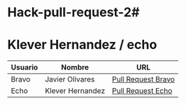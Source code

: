 # Hack-pull-request-2#
# Klever Hernandez / echo
| Usuario | Nombre | URL |
| ----------------- | ------------------ | ----------------- |
| Bravo| Javier Olivares  | [Pull Request Bravo](https://github.com/Klev3r/hg-2-bravo.git) |
| Echo |Klever Hernandez | [Pull Request Echo](https://github.com/Klev3r/hg-2-echo-.git) |

